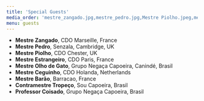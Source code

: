```yaml
---
title: 'Special Guests'
media_order: 'mestre_zangado.jpg,mestre_pedro.jpg,Mestre Piolho.jpeg,mestre_estrangeiro.jpg,mestre_olho_de_gato.jpg,mestre_ceguinho.jpg,Mestre Barao.jpeg,Contramestre Tropeco.jpeg,professor_coisado.jpg,mestre_chitaozinho.jpg'
menu: guests
---
```


* **Mestre Zangado**, CDO Marseille, France
* **Mestre Pedro**, Senzala, Cambridge, UK
* **Mestre Piolho**, CDO Chester, UK
* **Mestre Estrangeiro**, CDO Paris, France
* **Mestre Olho de Gato**, Grupo Negaça Capoeira, Canindé, Brasil
* **Mestre Ceguinho**, CDO Holanda, Netherlands
* **Mestre Barão**, Barracao, France
* **Contramestre Tropeço**, Sou Capoeira, Brasil
* **Professor Coisado**, Grupo Negaça Capoeira, Brasil
